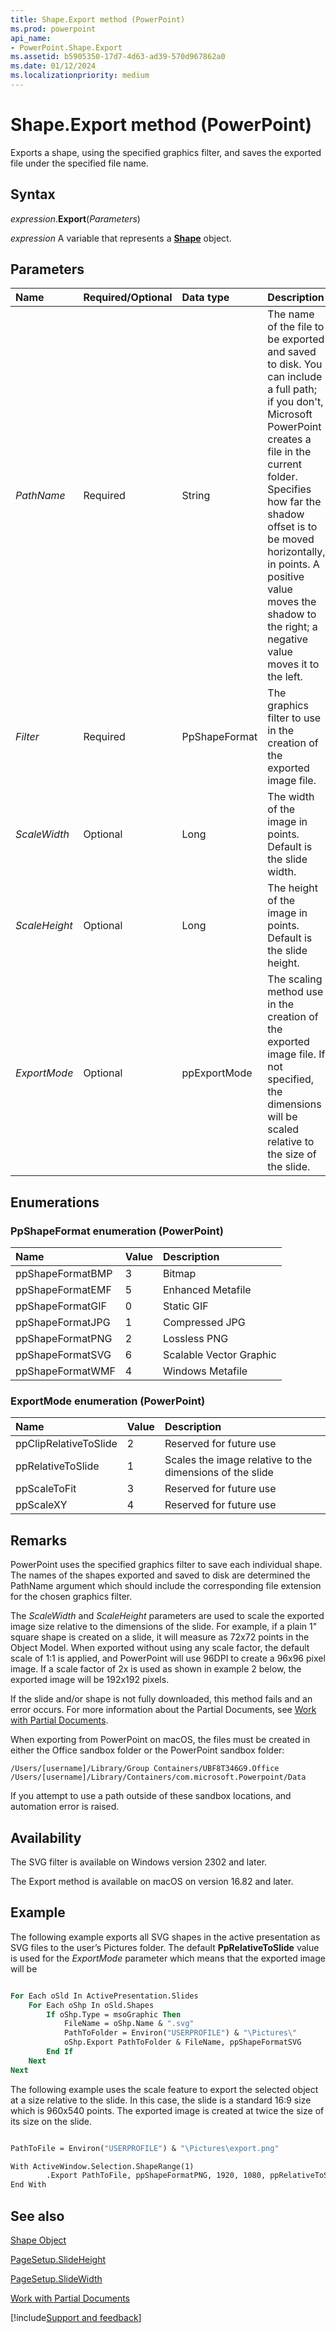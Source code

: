 ```yaml
---
title: Shape.Export method (PowerPoint)
ms.prod: powerpoint
api_name:
- PowerPoint.Shape.Export
ms.assetid: b5905350-17d7-4d63-ad39-570d967862a0
ms.date: 01/12/2024
ms.localizationpriority: medium
---
```



# Shape.Export method (PowerPoint)

Exports a shape, using the specified graphics filter, and saves the exported file under the specified file name.

## Syntax

_expression_.**Export**(_Parameters_)

_expression_ A variable that represents a **[Shape](PowerPoint.Shape.md)** object.

## Parameters

|Name|Required/Optional|Data type|Description|
|:-----|:-----|:-----|:-----|
|_PathName_|Required|String|The name of the file to be exported and saved to disk. You can include a full path; if you don't, Microsoft PowerPoint creates a file in the current folder. Specifies how far the shadow offset is to be moved horizontally, in points. A positive value moves the shadow to the right; a negative value moves it to the left.|
|_Filter_|Required|PpShapeFormat|The graphics filter to use in the creation of the exported image file.|
|_ScaleWidth_|Optional|Long|The width of the image in points. Default is the slide width.|
|_ScaleHeight_|Optional|Long|The height of the image in points. Default is the slide height.|
|_ExportMode_|Optional|ppExportMode|The scaling method use in the creation of the exported image file. If not specified, the dimensions will be scaled relative to the size of the slide.|

## Enumerations

### PpShapeFormat enumeration (PowerPoint)

|Name|Value|Description|
|:-----|:-----|:-----|
|ppShapeFormatBMP|3|Bitmap|
|ppShapeFormatEMF|5|Enhanced Metafile|
|ppShapeFormatGIF|0|Static GIF|
|ppShapeFormatJPG|1|Compressed JPG|
|ppShapeFormatPNG|2|Lossless PNG|
|ppShapeFormatSVG|6|Scalable Vector Graphic|
|ppShapeFormatWMF|4|Windows Metafile|

### ExportMode enumeration (PowerPoint)

|Name|Value|Description|
|:-----|:-----|:-----|
|ppClipRelativeToSlide |2|Reserved for future use |
|ppRelativeToSlide |1|Scales the image relative to the dimensions of the slide |
|ppScaleToFit |3|Reserved for future use |
|ppScaleXY |4|Reserved for future use |

## Remarks

PowerPoint uses the specified graphics filter to save each individual shape. The names of the shapes exported and saved to disk are determined the PathName argument which should include the corresponding file extension for the chosen graphics filter.

The _ScaleWidth_ and _ScaleHeight_ parameters are used to scale the exported image size relative to the dimensions of the slide. For example, if a plain 1" square shape is created on a slide, it will measure as 72x72 points in the Object Model. When exported without using any scale factor, the default scale of 1:1 is applied, and PowerPoint will use 96DPI to create a 96x96 pixel image. If a scale factor of 2x is used as shown in example 2 below, the exported image will be 192x192 pixels.

If the slide and/or shape is not fully downloaded, this method fails and an error occurs. For more information about the Partial Documents, see [Work with Partial Documents](/office/vba/powerpoint/how-to/work-with-partial-documents).  

When exporting from PowerPoint on macOS, the files must be created in either the Office sandbox folder or the PowerPoint sandbox folder:

`/Users/[username]/Library/Group Containers/UBF8T346G9.Office`
`/Users/[username]/Library/Containers/com.microsoft.Powerpoint/Data`

If you attempt to use a path outside of these sandbox locations, and automation error is raised.

## Availability

The SVG filter is available on Windows version 2302 and later.

The Export method is available on macOS on version 16.82 and later.

## Example

The following example exports all SVG shapes in the active presentation as SVG files to the user’s Pictures folder. The default **PpRelativeToSlide** value is used for the _ExportMode_ parameter which means that the exported image will be  

```vb

For Each oSld In ActivePresentation.Slides
    For Each oShp In oSld.Shapes
        If oShp.Type = msoGraphic Then
            FileName = oShp.Name & ".svg"
            PathToFolder = Environ("USERPROFILE") & "\Pictures\"
            oShp.Export PathToFolder & FileName, ppShapeFormatSVG
        End If
    Next
Next 

```

The following example uses the scale feature to export the selected object at a size relative to the slide. In this case, the slide is a standard 16:9 size which is 960x540 points. The exported image is created at twice the size of its size on the slide.

```vb

PathToFile = Environ("USERPROFILE") & "\Pictures\export.png"

With ActiveWindow.Selection.ShapeRange(1)
        .Export PathToFile, ppShapeFormatPNG, 1920, 1080, ppRelativeToSlide
End With

```

## See also

[Shape Object](PowerPoint.Shape.md)

[PageSetup.SlideHeight](powerpoint.pagesetup.slideheight.md)

[PageSetup.SlideWidth](powerpoint.pagesetup.slidewidth.md)

[Work with Partial Documents](/office/vba/powerpoint/how-to/work-with-partial-documents)

[!include[Support and feedback](~/includes/feedback-boilerplate.md)]
